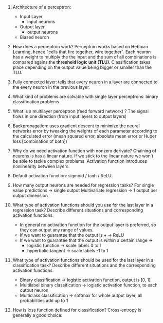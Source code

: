 1. Architecture of a perceptron:
   - Input Layer
	   - input neurons
   - Output layer
	   - output neurons
   - Biased neuron

2. How does a perceptron work?
   Perceptron works based on Hebbian Learning, hence "cells that fire together, wire together". Each neuron has a weight to multiply the the input and the sum of all combinations is compared agains the **threshold logic unit (TLU)**.
   Classification takes place depending on the output value being bigger or smaller than the TLU.

3. Fully connected layer: tells that every neuron in a layer are connected to the every neuron in the previous layer.

4. What kind of problems are solvable with single layer perceptrons: binary classification problems

5. What is a multilayer perceptron (feed forward network) ?
   The signal flows in one direction (from input layers to output layers)
   
6. Backpropagation: uses gradient descent to minimize the neural networks error by tweaking the weights of each parameter according to the calculated error (mean squared error, absolute mean error or Huber loss [combination of both])

7. Why do we need activation function with nonzero derivate?
   Chaining of neurons is has a linear nature. If we stick to the linear nature we won't be able to tackle complex problems. Activation function introduces nonlinearity between layers.

8. Default activation function: sigmoid / tanh / ReLU

9. How many output neurons are needed for regression tasks?
   For single value predictions -> single output
   Multivariate regression -> 1 output per output dimension
   
10. What type of activation functions should you use for the last layer in a regression task? Describe different situations and corresponding activation functions.
    - In general no activation function for the output layer is preferred, so they can output any range of values.
    - If we want to guarantee that the output is + -> ReLU
    - If we want to guarantee that the output is within a certain range ->
	    - logistic function -> scale labels 0 to 1
	    - hyperbolic tangent -> scale labels -1 to 1

11. What type of activation functions should be used for the last layer in a classification task? Describe different situations and the corresponding activation functions.
    -  Binary classification -> logistic activation function, output is [0, 1]
    -  Multilabel binary classification -> logistic activation function, to each output neuron
    - Multiclass classification -> softmax for whole output layer, all probabilities add up to 1

12. How is loss function defined for classification?
    Cross-entropy is generally a good choice.